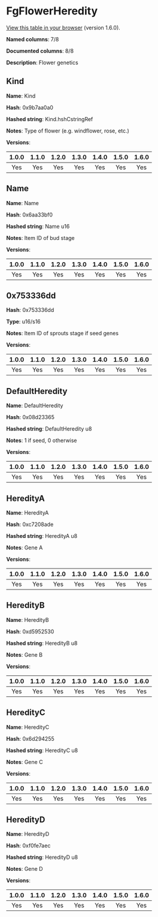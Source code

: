 # FgFlowerHeredity
[View this table in your browser](FgFlowerHeredity-value.md) (version 1.6.0).

**Named columns**: 7/8

**Documented columns**: 8/8

**Description**: Flower genetics
## Kind

**Name**: Kind

**Hash**: 0x9b7aa0a0

**Hashed string**: Kind.hshCstringRef

**Notes**: Type of flower (e.g. windflower, rose, etc.)

**Versions**: 

 | 1.0.0 | 1.1.0 | 1.2.0 | 1.3.0 | 1.4.0 | 1.5.0 | 1.6.0
|:--:|:--:|:--:|:--:|:--:|:--:|:--:|
| Yes | Yes | Yes | Yes | Yes | Yes | Yes| 


## Name

**Name**: Name

**Hash**: 0x6aa33bf0

**Hashed string**: Name u16

**Notes**: Item ID of bud stage

**Versions**: 

 | 1.0.0 | 1.1.0 | 1.2.0 | 1.3.0 | 1.4.0 | 1.5.0 | 1.6.0
|:--:|:--:|:--:|:--:|:--:|:--:|:--:|
| Yes | Yes | Yes | Yes | Yes | Yes | Yes| 


## 0x753336dd

**Hash**: 0x753336dd

**Type**: u16/s16

**Notes**: Item ID of sprouts stage if seed genes

**Versions**: 

 | 1.0.0 | 1.1.0 | 1.2.0 | 1.3.0 | 1.4.0 | 1.5.0 | 1.6.0
|:--:|:--:|:--:|:--:|:--:|:--:|:--:|
| Yes | Yes | Yes | Yes | Yes | Yes | Yes| 


## DefaultHeredity

**Name**: DefaultHeredity

**Hash**: 0x08d23365

**Hashed string**: DefaultHeredity u8

**Notes**: 1 if seed, 0 otherwise

**Versions**: 

 | 1.0.0 | 1.1.0 | 1.2.0 | 1.3.0 | 1.4.0 | 1.5.0 | 1.6.0
|:--:|:--:|:--:|:--:|:--:|:--:|:--:|
| Yes | Yes | Yes | Yes | Yes | Yes | Yes| 


## HeredityA

**Name**: HeredityA

**Hash**: 0xc7208ade

**Hashed string**: HeredityA u8

**Notes**: Gene A

**Versions**: 

 | 1.0.0 | 1.1.0 | 1.2.0 | 1.3.0 | 1.4.0 | 1.5.0 | 1.6.0
|:--:|:--:|:--:|:--:|:--:|:--:|:--:|
| Yes | Yes | Yes | Yes | Yes | Yes | Yes| 


## HeredityB

**Name**: HeredityB

**Hash**: 0xd5952530

**Hashed string**: HeredityB u8

**Notes**: Gene B

**Versions**: 

 | 1.0.0 | 1.1.0 | 1.2.0 | 1.3.0 | 1.4.0 | 1.5.0 | 1.6.0
|:--:|:--:|:--:|:--:|:--:|:--:|:--:|
| Yes | Yes | Yes | Yes | Yes | Yes | Yes| 


## HeredityC

**Name**: HeredityC

**Hash**: 0x6d294255

**Hashed string**: HeredityC u8

**Notes**: Gene C

**Versions**: 

 | 1.0.0 | 1.1.0 | 1.2.0 | 1.3.0 | 1.4.0 | 1.5.0 | 1.6.0
|:--:|:--:|:--:|:--:|:--:|:--:|:--:|
| Yes | Yes | Yes | Yes | Yes | Yes | Yes| 


## HeredityD

**Name**: HeredityD

**Hash**: 0xf0fe7aec

**Hashed string**: HeredityD u8

**Notes**: Gene D

**Versions**: 

 | 1.0.0 | 1.1.0 | 1.2.0 | 1.3.0 | 1.4.0 | 1.5.0 | 1.6.0
|:--:|:--:|:--:|:--:|:--:|:--:|:--:|
| Yes | Yes | Yes | Yes | Yes | Yes | Yes| 


